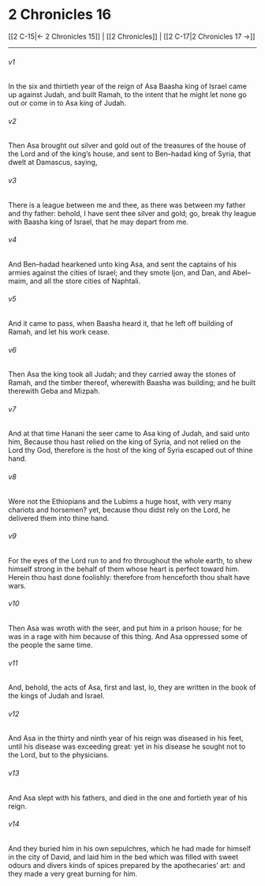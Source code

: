 # 2 Chronicles 16

[[2 C-15|← 2 Chronicles 15]] | [[2 Chronicles]] | [[2 C-17|2 Chronicles 17 →]]
***

###### v1
In the six and thirtieth year of the reign of Asa Baasha king of Israel came up against Judah, and built Ramah, to the intent that he might let none go out or come in to Asa king of Judah.
###### v2
Then Asa brought out silver and gold out of the treasures of the house of the Lord and of the king’s house, and sent to Ben–hadad king of Syria, that dwelt at Damascus, saying,
###### v3
There is a league between me and thee, as there was between my father and thy father: behold, I have sent thee silver and gold; go, break thy league with Baasha king of Israel, that he may depart from me.
###### v4
And Ben–hadad hearkened unto king Asa, and sent the captains of his armies against the cities of Israel; and they smote Ijon, and Dan, and Abel–maim, and all the store cities of Naphtali.
###### v5
And it came to pass, when Baasha heard it, that he left off building of Ramah, and let his work cease.
###### v6
Then Asa the king took all Judah; and they carried away the stones of Ramah, and the timber thereof, wherewith Baasha was building; and he built therewith Geba and Mizpah.
###### v7
And at that time Hanani the seer came to Asa king of Judah, and said unto him, Because thou hast relied on the king of Syria, and not relied on the Lord thy God, therefore is the host of the king of Syria escaped out of thine hand.
###### v8
Were not the Ethiopians and the Lubims a huge host, with very many chariots and horsemen? yet, because thou didst rely on the Lord, he delivered them into thine hand.
###### v9
For the eyes of the Lord run to and fro throughout the whole earth, to shew himself strong in the behalf of them whose heart is perfect toward him. Herein thou hast done foolishly: therefore from henceforth thou shalt have wars.
###### v10
Then Asa was wroth with the seer, and put him in a prison house; for he was in a rage with him because of this thing. And Asa oppressed some of the people the same time.
###### v11
And, behold, the acts of Asa, first and last, lo, they are written in the book of the kings of Judah and Israel.
###### v12
And Asa in the thirty and ninth year of his reign was diseased in his feet, until his disease was exceeding great: yet in his disease he sought not to the Lord, but to the physicians.
###### v13
And Asa slept with his fathers, and died in the one and fortieth year of his reign.
###### v14
And they buried him in his own sepulchres, which he had made for himself in the city of David, and laid him in the bed which was filled with sweet odours and divers kinds of spices prepared by the apothecaries’ art: and they made a very great burning for him. 
